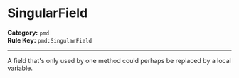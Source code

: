 
# SingularField
**Category:** `pmd`<br/>
**Rule Key:** `pmd:SingularField`<br/>


-----

A field that's only used by one method could perhaps be replaced by a local variable.

